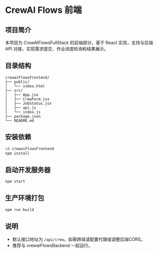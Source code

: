 # CrewAI Flows 前端

## 项目简介
本项目为 CrewAIFlowsFullStack 的前端部分，基于 React 实现，支持与后端 API 对接，实现需求提交、作业进度轮询和结果展示。

## 目录结构
```
crewaiFlowsFrontend/
├── public/
│   └── index.html
├── src/
│   ├── App.jsx
│   ├── CrewForm.jsx
│   ├── JobStatus.jsx
│   ├── api.js
│   └── index.js
├── package.json
└── README.md
```

## 安装依赖
```bash
cd crewaiFlowsFrontend
npm install
```

## 启动开发服务器
```bash
npm start
```

## 生产环境打包
```bash
npm run build
```

## 说明
- 默认接口地址为 `/api/crew`，如需跨域请配置代理或调整后端CORS。
- 推荐与 crewaiFlowsBackend 一起运行。 
